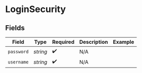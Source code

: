 # LoginSecurity


## Fields

| Field              | Type               | Required           | Description        | Example            |
| ------------------ | ------------------ | ------------------ | ------------------ | ------------------ |
| `password`         | *string*           | :heavy_check_mark: | N/A                | <PASSWORD>         |
| `username`         | *string*           | :heavy_check_mark: | N/A                | <USERNAME>         |